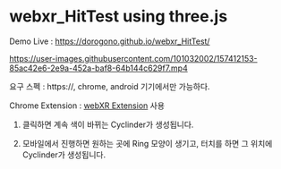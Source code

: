 # webxr_HitTest using three.js

Demo Live : https://dorogono.github.io/webxr_HitTest/


https://user-images.githubusercontent.com/101032002/157412153-85ac42e6-2e9a-452a-baf8-64b144c629f7.mp4


요구 스펙 : https://, chrome, android 기기에서만 가능하다.

Chrome Extension : [webXR Extension](https://chrome.google.com/webstore/detail/webxr-api-emulator/mjddjgeghkdijejnciaefnkjmkafnnje) 사용

1. 클릭하면 계속 색이 바뀌는 Cyclinder가 생성됩니다.

2. 모바일에서 진행하면 원하는 곳에 Ring 모양이 생기고, 터치를 하면 그 위치에 Cyclinder가 생성됩니다.
